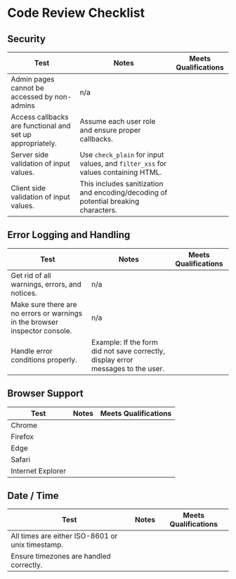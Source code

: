 # Code Review Checklist

## Security

Test | Notes | Meets Qualifications
---- | ----- | --------------------
Admin pages cannot be accessed by non-admins | n/a |
Access callbacks are functional and set up appropriately. | Assume each user role and ensure proper callbacks. |
Server side validation of input values. | Use `check_plain` for input values, and `filter_xss` for values containing HTML. |
Client side validation of input values. | This includes sanitization and encoding/decoding of potential breaking characters. |

## Error Logging and Handling

Test | Notes | Meets Qualifications
---- | ----- | --------------------
Get rid of all warnings, errors, and notices. | n/a |
Make sure there are no errors or warnings in the browser inspector console. | n/a |
Handle error conditions properly. | Example: If the form did not save correctly, display error messages to the user. |

## Browser Support

Test | Notes | Meets Qualifications
---- | ----- | --------------------
Chrome | |
Firefox | |
Edge | |
Safari | |
Internet Explorer | |

## Date / Time

Test | Notes | Meets Qualifications
---- | ----- | --------------------
All times are either ISO-8601 or unix timestamp. |
Ensure timezones are handled correctly. |
